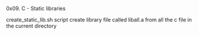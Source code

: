 0x09. C - Static libraries

create_static_lib.sh script create library file called liball.a from all the c file in the current directory
